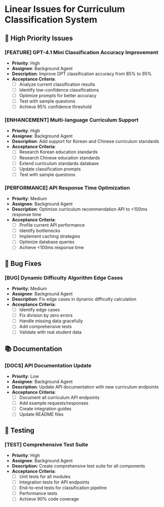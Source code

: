 # Linear Issues for Curriculum Classification System

## 🎯 High Priority Issues

### [FEATURE] GPT-4.1 Mini Classification Accuracy Improvement
- **Priority**: High
- **Assignee**: Background Agent
- **Description**: Improve GPT classification accuracy from 85% to 95%
- **Acceptance Criteria**:
  - [ ] Analyze current classification results
  - [ ] Identify low-confidence classifications
  - [ ] Optimize prompts for better accuracy
  - [ ] Test with sample questions
  - [ ] Achieve 95% confidence threshold

### [ENHANCEMENT] Multi-language Curriculum Support
- **Priority**: High
- **Assignee**: Background Agent
- **Description**: Add support for Korean and Chinese curriculum standards
- **Acceptance Criteria**:
  - [ ] Research Korean education standards
  - [ ] Research Chinese education standards
  - [ ] Extend curriculum standards database
  - [ ] Update classification prompts
  - [ ] Test with sample questions

### [PERFORMANCE] API Response Time Optimization
- **Priority**: Medium
- **Assignee**: Background Agent
- **Description**: Optimize curriculum recommendation API to <100ms response time
- **Acceptance Criteria**:
  - [ ] Profile current API performance
  - [ ] Identify bottlenecks
  - [ ] Implement caching strategies
  - [ ] Optimize database queries
  - [ ] Achieve <100ms response time

## 🐛 Bug Fixes

### [BUG] Dynamic Difficulty Algorithm Edge Cases
- **Priority**: Medium
- **Assignee**: Background Agent
- **Description**: Fix edge cases in dynamic difficulty calculation
- **Acceptance Criteria**:
  - [ ] Identify edge cases
  - [ ] Fix division by zero errors
  - [ ] Handle missing data gracefully
  - [ ] Add comprehensive tests
  - [ ] Validate with real student data

## 📚 Documentation

### [DOCS] API Documentation Update
- **Priority**: Low
- **Assignee**: Background Agent
- **Description**: Update API documentation with new curriculum endpoints
- **Acceptance Criteria**:
  - [ ] Document all curriculum API endpoints
  - [ ] Add example requests/responses
  - [ ] Create integration guides
  - [ ] Update README files

## 🧪 Testing

### [TEST] Comprehensive Test Suite
- **Priority**: High
- **Assignee**: Background Agent
- **Description**: Create comprehensive test suite for all components
- **Acceptance Criteria**:
  - [ ] Unit tests for all modules
  - [ ] Integration tests for API endpoints
  - [ ] End-to-end tests for classification pipeline
  - [ ] Performance tests
  - [ ] Achieve 90% code coverage
